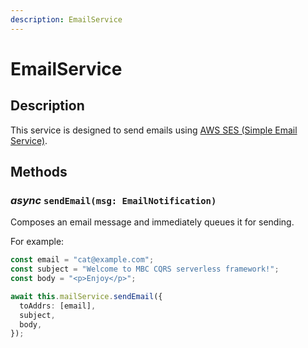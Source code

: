 ```yaml
---
description: EmailService
---
```


# EmailService

## Description

This service is designed to send emails using [AWS SES (Simple Email Service)](https://aws.amazon.com/ses/).

## Methods

### *async* `sendEmail(msg: EmailNotification)`

Composes an email message and immediately queues it for sending.

For example: 

```ts
const email = "cat@example.com";
const subject = "Welcome to MBC CQRS serverless framework!";
const body = "<p>Enjoy</p>";

await this.mailService.sendEmail({
  toAddrs: [email],
  subject,
  body,
});
```
